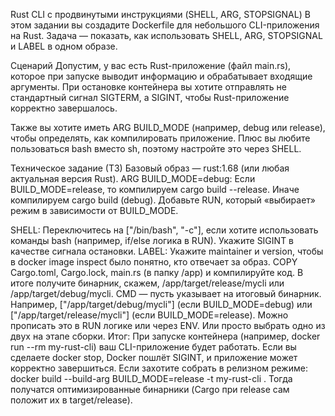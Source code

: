 Rust CLI с продвинутыми инструкциями (SHELL, ARG, STOPSIGNAL)
В этом задании вы создадите Dockerfile для небольшого CLI-приложения на Rust. Задача — показать, как использовать SHELL, ARG, STOPSIGNAL и LABEL в одном образе.

Сценарий
Допустим, у вас есть Rust-приложение (файл main.rs), которое при запуске выводит информацию и обрабатывает входящие аргументы. При остановке контейнера вы хотите отправлять не стандартный сигнал SIGTERM, а SIGINT, чтобы Rust-приложение корректно завершалось.

Также вы хотите иметь ARG BUILD_MODE (например, debug или release), чтобы определять, как компилировать приложение. Плюс вы любите пользоваться bash вместо sh, поэтому настройте это через SHELL.

Техническое задание (ТЗ)
Базовый образ — rust:1.68 (или любая актуальная версия Rust).
ARG BUILD_MODE=debug:
Если BUILD_MODE=release, то компилируем cargo build --release.
Иначе компилируем cargo build (debug).
Добавьте RUN, который «выбирает» режим в зависимости от BUILD_MODE.

SHELL: Переключитесь на ["/bin/bash", "-c"], если хотите использовать команды bash (например, if/else логика в RUN).
Укажите SIGINT в качестве сигнала остановки.
LABEL: Укажите maintainer и version, чтобы в docker image inspect было понятно, кто отвечает за образ.
COPY Cargo.toml, Cargo.lock, main.rs (в папку /app) и компилируйте код. В итоге получите бинарник, скажем, /app/target/release/mycli или /app/target/debug/mycli.
CMD — пусть указывает на итоговый бинарник. Например, ["/app/target/debug/mycli"] (если BUILD_MODE=debug) или ["/app/target/release/mycli"] (если BUILD_MODE=release). Можно прописать это в RUN логике или через ENV. Или просто выбрать одно из двух на этапе сборки.
Итог:
При запуске контейнера (например, docker run --rm my-rust-cli) ваш CLI-приложение будет работать. Если вы сделаете docker stop, Docker пошлёт SIGINT, и приложение может корректно завершиться.
Если захотите собрать в релизном режиме:
docker build --build-arg BUILD_MODE=release -t my-rust-cli .
Тогда получатся оптимизированные бинарники (Cargo при release сам положит их в target/release).